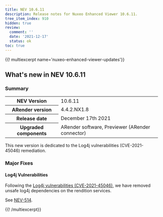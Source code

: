 ```yaml
---
title: NEV 10.6.11
description: Release notes for Nuxeo Enhanced Viewer 10.6.11.
tree_item_index: 910
hidden: true
review:
  comment: ''
  date: '2021-12-17'
  status: ok
toc: true
---
```


{{! multiexcerpt name='nuxeo-enhanced-viewer-updates'}}
## What's new in NEV 10.6.11

### Summary

<div class="table-scroll">
<table class="hover">
<tbody>
<tr>
<th colspan="1">NEV Version</th>
<td colspan="1">10.6.11</td>
</tr>
<tr>
<th colspan="1">ARender version</th>
<td colspan="1">4.4.2.NX1.8</td>
</tr>
<tr>
<th colspan="1">Release date</th>
<td colspan="1">December 17th 2021</td>
</tr>
<tr>
<th colspan="1">Upgraded components</th>
<td colspan="1">ARender software, Previewer (ARender connector)</td>
</tr>
</tbody>
</table>
</div>

This new version is dedicated to the Log4j vulnerabilities (CVE-2021-45046) remediation.

### Major Fixes

#### Log4j Vulnerabilities

Following the [Log4j vulnerabilities (CVE-2021-45046)](https://logging.apache.org/log4j/2.x/security.html), we have removed unsafe log4j dependencies on the rendition services.

See [NEV-514](https://jira.nuxeo.com/browse/NEV-514).


{{! /multiexcerpt}}
